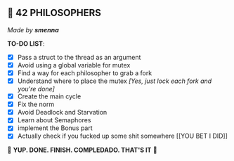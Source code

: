 ## 🧠 42 PHILOSOPHERS
*Made by **smenna***

**TO-DO LIST**:

- [x] Pass a struct to the thread as an argument
- [x] Avoid using a global variable for mutex
- [x] Find a way for each philosopher to grab a fork
- [x] Understand where to place the mutex *[Yes, just lock each fork and you're done]*
- [x] Create the main cycle
- [x] Fix the norm
- [x] Avoid Deadlock and Starvation
- [x] Learn about Semaphores
- [x] implement the Bonus part
- [x] Actually check if you fucked up some shit somewhere [[YOU BET I DID]]

:clap: **YUP. DONE. FINISH. COMPLEDADO. THAT'S IT** :clap:
